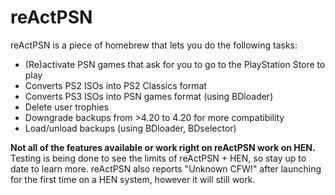 # reActPSN

reActPSN is a piece of homebrew that lets you do the following tasks:

* (Re)activate PSN games that ask for you to go to the PlayStation Store to play
* Converts PS2 ISOs into PS2 Classics format
* Converts PS3 ISOs into PSN games format (using BDloader)
* Delete user trophies
* Downgrade backups from >4.20 to 4.20 for more compatibility
* Load/unload backups (using BDloader, BDselector)

**Not all of the features available or work right on reActPSN work on HEN.** Testing is being done to see the limits of reActPSN + HEN, so stay up to date to learn more. reActPSN also reports "Unknown CFW!" after launching for the first time on a HEN system, however it will still work.
